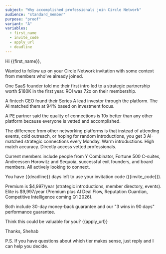 ```yaml
---
subject: "Why accomplished professionals join Circle Network"
audience: "standard_member"
purpose: "proof"
variant: "A"
variables:
  - first_name
  - invite_code
  - apply_url
  - deadline
---
```


Hi {{first_name}},

Wanted to follow up on your Circle Network invitation with some context from members who've already joined.

One SaaS founder told me their first intro led to a strategic partnership worth $180K in the first year. ROI was 72x on their membership.

A fintech CEO found their Series A lead investor through the platform. The AI matched them at 94% based on investment focus.

A PE partner said the quality of connections is 10x better than any other platform because everyone is vetted and accomplished.

The difference from other networking platforms is that instead of attending events, cold outreach, or hoping for random introductions, you get 3 AI-matched strategic connections every Monday. Warm introductions. High match accuracy. Directly access vetted professionals.

Current members include people from Y Combinator, Fortune 500 C-suites, Andreessen Horowitz and Sequoia, successful exit founders, and board members. All actively looking to connect.

You have {{deadline}} days left to use your invitation code ({{invite_code}}).

Premium is $4,997/year (strategic introductions, member directory, events).
Elite is $9,997/year (Premium plus AI Deal Flow, Reputation Guardian, Competitive Intelligence coming Q1 2026).

Both include 30-day money-back guarantee and our "3 wins in 90 days" performance guarantee.

Think this could be valuable for you? {{apply_url}}

Thanks,
Shehab

P.S. If you have questions about which tier makes sense, just reply and I can help you decide.
